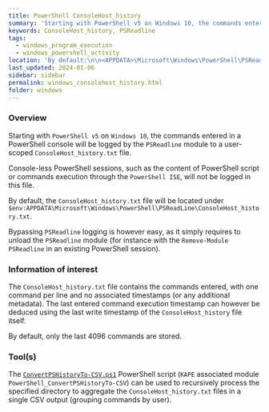 ```yaml
---
title: PowerShell ConsoleHost_history
summary: 'Starting with PowerShell v5 on Windows 10, the commands entered in a PowerShell console will be logged by the PSReadline module to a user-scoped ConsoleHost_history.txt file.\n\nBy default, only the last 4096 commands are stored.\n\nInformation of interest: command entered, with no associated timestamps (or any additional metadata). The last entered command execution timestamp can be deduced from the last write timestamp of the ConsoleHost_history file itself.'
keywords: ConsoleHost_history, PSReadline
tags:
  - windows_program_execution
  - windows_powershell_activity
location: 'By default:\n\n<APPDATA>\Microsoft\Windows\PowerShell\PSReadLine\ConsoleHost_history.txt\n\ni.e\n<SYSTEMDRIVE>:\Users\<USERNAME>\AppData\Roaming\Microsoft\Windows\PowerShell\PSReadLine\ConsoleHost_history.txt.'
last_updated: 2024-01-06
sidebar: sidebar
permalink: windows_consolehost_history.html
folder: windows
---
```


### Overview

Starting with `PowerShell v5` on `Windows 10`, the commands entered in a
PowerShell console will be logged by the `PSReadline` module to a user-scoped
`ConsoleHost_history.txt` file.

Console-less PowerShell sessions, such as the content of PowerShell script or
commands execution through the `PowerShell ISE`, will not be logged in this
file.

By default, the `ConsoleHost_history.txt` file will be located under
`$env:APPDATA\Microsoft\Windows\PowerShell\PSReadLine\ConsoleHost_history.txt`.

Bypassing `PSReadline` logging is however easy, as it simply requires to unload
the `PSReadline` module (for instance with the `Remove-Module PSReadline` in an
existing PowerShell session).

### Information of interest

The `ConsoleHost_history.txt` file contains the commands entered, with one
command per line and no associated timestamps (or any additional metadata). The
last entered command execution timestamp can however be deduced using the last
write timestamp of the `ConsoleHost_history` file itself.

By default, only the last 4096 commands are stored.

### Tool(s)

The [`ConvertPSHistoryTo-CSV.ps1`](https://gist.github.com/Qazeer/a0c1c14bb1eae233c1147d1d9dfb3e93)
PowerShell script (`KAPE` associated module
`PowerShell_ConvertPSHistoryTo-CSV`) can be used to recursively process the
specified directory to aggregate the `ConsoleHost_history.txt` files in a
single CSV output (grouping commands by user).
